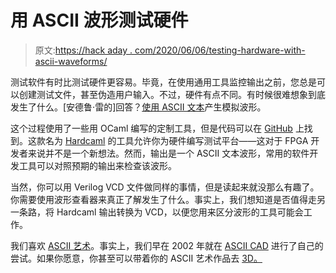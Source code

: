 # 用 ASCII 波形测试硬件

> 原文:[https://hack aday . com/2020/06/06/testing-hardware-with-ascii-waveforms/](https://hackaday.com/2020/06/06/testing-hardware-with-ascii-waveforms/)

测试软件有时比测试硬件更容易。毕竟，在使用通用工具监控输出之前，您总是可以创建测试文件，甚至伪造用户输入。不过，硬件有点不同。有时候很难想象到底发生了什么。[安德鲁·雷的]回答？[使用 ASCII 文本](https://blog.janestreet.com/using-ascii-waveforms-to-test-hardware-designs/)产生模拟波形。

这个过程使用了一些用 OCaml 编写的定制工具，但是代码可以在 [GitHub](https://github.com/janestreet?q=expect&type=&language=) 上找到。这款名为 [Hardcaml](https://github.com/janestreet?q=hardcaml&type=&language=) 的工具允许你为硬件编写测试平台——这对于 FPGA 开发者来说并不是一个新想法。然而，输出是一个 ASCII 文本波形，常用的软件开发工具可以对照预期的输出来检查该波形。

当然，你可以用 Verilog VCD 文件做同样的事情，但是读起来就没那么有趣了。你需要使用波形查看器来真正了解发生了什么。事实上，我们想知道是否值得走另一条路，将 Hardcaml 输出转换为 VCD，以便您用来区分波形的工具可能会工作。

我们喜欢 [ASCII 艺术](https://hackaday.com/2016/06/28/retrotechtacular-ascii-art-in-the-19th-century/)。事实上，我们早在 2002 年就在 [ASCII CAD](http://www.al-williams.com/free/asciicad.htm) 进行了自己的尝试。如果你愿意，你甚至可以带着你的 ASCII 艺术作品去 [3D。](https://hackaday.com/2020/01/01/explore-this-3d-world-rendered-in-ascii-art/)